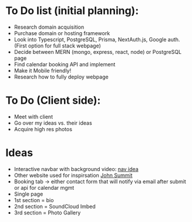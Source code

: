 # To Do list (initial planning):
  * Research domain acquisition 
  * Purchase domain or hosting framework
  * Look into Typescript, PostgreSQL, Prisma, NextAuth.js, Google auth. (First option for full stack webpage)
  * Decide between MERN (mongo, express, react, node) or PostgreSQL page
  * Find calendar booking API and implement
  * Make it Mobile friendly!
  * Research how to fully deploy webpage

# To Do (Client side):
  * Meet with client
  * Go over my ideas vs. their ideas
  * Acquire high res photos

# Ideas
  * Interactive navbar with background video: [nav idea](https://www.waxmotif.com/)
  * Other website used for inspirsation [John Summit](https://www.johnsummitmusic.com/)
  * Booking tab -> either contact form that will notify via email after submit or api for calendar mgmt
  * Single page
  * 1st section = bio
  * 2nd section = SoundCloud Imbed
  * 3rd section = Photo Gallery